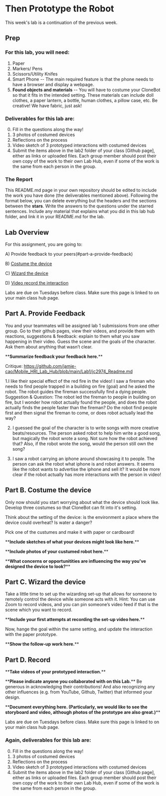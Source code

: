 # Then Prototype the Robot
This week's lab is a continuation of the previous week. 


## Prep

### For this lab, you will need:
1. Paper
2. Markers/ Pens
3. Scissors/Utility Knifes
4. Smart Phone -- The main required feature is that the phone needs to have a browser and display a webpage.
5. **Found objects and materials** -- You will have to costume your CloneBot so that it fits in the intended setting. These materials can include doll clothes, a paper lantern, a bottle, human clothes, a pillow case, etc. Be creative! We have fabric, just ask!
   




### Deliverables for this lab are: 

0. Fill in the questions along the way! 
1. 3 photos of costumed devices
2. Reflections on the process
3. Video sketch of 3 prototyped interactions with costumed devices
4. Submit the items above in the lab2 folder of your class [Github page], either as links or uploaded files. Each group member should post their own copy of the work to their own Lab Hub, even if some of the work is the same from each person in the group.

### The Report 
This README.md page in your own repository should be edited to include the work you have done (the deliverables mentioned above). Following the format below, you can delete everything but the headers and the sections between the **stars**. Write the answers to the questions under the starred sentences. Include any material that explains what you did in this lab hub folder, and link it in your README.md for the lab.

## Lab Overview
For this assignment, you are going to:

A) Provide feedback to your peers(#part-a-provide-feedback)

B) [Costume the device](#part-b-costume-the-device)

C) [Wizard the device](#part-c-wizard-the-device) 

D) [Video record the interaction](#part-d-record)

Labs are due on Tuesdays before class. Make sure this page is linked to on your main class hub page.

## Part A. Provide Feedback
You and your teammates will be assigned lab 1 submissions from one other group. Go to their github pages, view their videos, and provide them with reactions, suggestions & feedback: explain to them what you saw happening in their video. Guess the scene and the goals of the character. Ask them about anything that wasn’t clear. 

\*\***Summarize feedback your feedback here.**\*\*

Critique:
https://github.com/jamie-cao/Mobile_HRI_Lab_Hub/blob/main/Lab1/jc2974_Readme.md

1.I like their special effect of the red fire in the video! I saw a fireman who needs to find people trapped in a building on fire (goal) and he asked the robot. The robot guides the fireman successfully find a dying people. Suggestion & Question: The robot led the fireman to people in building on fire, but I wonder how robot actually found the people, and does the robot actually finds the people faster than the fireman? Do the robot find people first and then signal the fireman to come, or does robot actually lead the way?

2. I guessed the goal of the character is to write songs with more creative beats/resources. The person asked robot to help him write a good song, but magically the robot wrote a song. Not sure how the robot achieved that? Also, if the robot wrote the song, would the person still own the song?

3. I saw a robot carrying an iphone around showcasing it to people. The person can ask the robot what iphone is and robot answers. It seems like the robot wants to advertise the iphone and sell it? It would be more clear if the robot actually has more interactions with the person in video!



## Part B. Costume the device

Only now should you start worrying about what the device should look like. Develop three costumes so that CloneBot can fit into it's setting.

Think about the setting of the device: is the environment a place where the device could overheat? Is water a danger? 

Pick one of the custumes and make it with paper or cardboard!

\*\***Include sketches of what your devices might look like here.**\*\*

\*\***Include photos of your custumed robot here.**\*\*

\*\***What concerns or opportunitities are influencing the way you've designed the device to look?**\*\*



## Part C. Wizard the device
Take a little time to set up the wizarding set-up that allows for someone to remotely control the device while someone acts with it. Hint: You can use Zoom to record videos, and you can pin someone’s video feed if that is the scene which you want to record. 

\*\***Include your first attempts at recording the set-up video here.**\*\*

Now, hange the goal within the same setting, and update the interaction with the paper prototype. 

\*\***Show the follow-up work here.**\*\*

## Part D. Record

\*\***Take videos of your prototyped interaction.**\*\*

\*\***Please indicate anyone you collaborated with on this Lab.**\*\*
Be generous in acknowledging their contributions! And also recognizing any other influences (e.g. from YouTube, Github, Twitter) that informed your design. 


\*\***Document everything here. (Particularly, we would like to see the storyboard and video, although photos of the prototype are also great.)**\*\*

Labs are due on Tuesdays before class. Make sure this page is linked to on your main class hub page.

### Again, deliverables for this lab are: 

0. Fill in the questions along the way! 
1. 3 photos of costumed devices
2. Reflections on the process
3. Video sketch of 3 prototyped interactions with costumed devices
4. Submit the items above in the lab2 folder of your class [Github page], either as links or uploaded files. Each group member should post their own copy of the work to their own Lab Hub, even if some of the work is the same from each person in the group.
